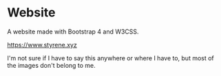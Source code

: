 # Website
A website made with Bootstrap 4 and W3CSS.

https://www.styrene.xyz

I'm not sure if I have to say this anywhere or where I have to, but most of the images don't belong to me.
